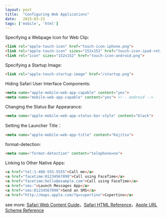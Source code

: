 ```yaml
---
layout: post
title:  "Configuring Web Applications"
date:   2015-03-21
tags: ['mobile', 'html']
---
```


Specifying a Webpage Icon for Web Clip:

```html
<link rel="apple-touch-icon" href="touch-icon-iphone.png">
<link rel="apple-touch-icon" sizes="152x152" href="touch-icon-ipad-retina.png">
<link rel="icon" sizes="152x152" href="touch-icon-android.png">
```

Specifying a Startup Image:

```html
<link rel="apple-touch-startup-image" href="/startup.png">
```

Hiding Safari User Interface Components:

```html
<meta name="apple-mobile-web-app-capable" content="yes">
<meta name="mobile-web-app-capable" content="yes"> <!-- android -->
```

Changing the Status Bar Appearance:

```html
<meta name="apple-mobile-web-app-status-bar-style" content="black">
```

Setting the Launcher Title：

```html
<meta name="apple-mobile-web-app-title" content="Kojitsu">
```

format-detection:

```html
<meta name="format-detection" content="telephone=no">
```

Linking to Other Native Apps:

```html
<a href="tel:1-408-555-5555">Call me</a>
<a href="facetime:01234567890">Call using FaceTime</a>
<a href="facetime:hello@example.com">Call using FaceTime</a>
<a href="sms:">Launch Messages App</a>
<a href="sms:01234567890">Send an SMS</a>
<a href="http://maps.apple.com/?q=cupertino">Cupertino</a>
```

see more: [Safari Web Content Guide](https://developer.apple.com/library/mac/documentation/AppleApplications/Reference/SafariWebContent/ConfiguringWebApplications/ConfiguringWebApplications.html#//apple_ref/doc/uid/TP40002051-CH3-SW2)，[Safari HTML Reference](https://developer.apple.com/library/safari/documentation/AppleApplications/Reference/SafariHTMLRef/Articles/MetaTags.html)，[Apple URL Scheme Reference](https://developer.apple.com/library/mac/featuredarticles/iPhoneURLScheme_Reference/Introduction/Introduction.html#//apple_ref/doc/uid/TP40007899)

